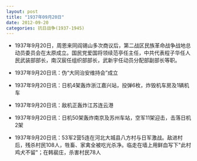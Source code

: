 ```yaml
---
layout: post
title: "1937年09月20日"
date: 2012-09-20
categories: 抗日战争(1937-1945)
---
```


<meta name="referrer" content="no-referrer" />

- 1937年9月20日，周恩来同阎锡山多次商议后，第二战区民族革命战争战地总动员委员会在太原成立。国民党爱国将领续范亭任主任，中共代表程子华任人民武装部部长，南汉宸任组织部部长，武新宇任动员分配部副部长等职。 

- 1937年9月20日讯：伪“大同治安维持会”成立 

- 1937年9月20日讯：日机4架轰炸浙江嘉兴站，投弹6枚，炸毁机车房及1辆机车 

- 1937年9月20日讯：敌机正轰炸江苏连云港 

- 1937年9月20日讯：日机50架轰炸南京及苏州车站，空军11架迎击，击落日机2架 

- 1937年9月20日讯：53军2营5连在河北大城县八方村与日军激战。敌进村后，残杀村民108人，牲畜、家禽全被吃光杀净。临走在墙上用鲜血写下"此村鸡犬不留"；在韩裴庄，杀害村民78人 

